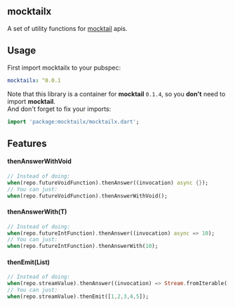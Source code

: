
## mocktailx
A set of utility functions for [mocktail](https://pub.dev/packages/mocktail) apis.

## Usage

First import mocktailx to your pubspec:

```yaml  
mocktailx: ^0.0.1  
```  
Note that this library is a container for **mocktail** `0.1.4`, so you **don't** need to import **mocktail**.  
And don't forget to fix your imports:

```dart 
import 'package:mocktailx/mocktailx.dart';  
```  

## Features

#### thenAnswerWithVoid
```dart  
// Instead of doing:  
when(repo.futureVoidFunction).thenAnswer((invocation) async {});  
// You can just:  
when(repo.futureVoidFunction).thenAnswerWithVoid();   
```  

#### thenAnswerWith(T)

```dart  
// Instead of doing:  
when(repo.futureIntFunction).thenAnswer((invocation) async => 10);  
// You can just:  
when(repo.futureIntFunction).thenAnswerWith(10);  
```  


#### thenEmit(List)

```dart  
// Instead of doing:  
when(repo.streamValue).thenAnswer((invocation) => Stream.fromIterable([1,2,3,4,5]));  
// You can just:  
when(repo.streamValue).thenEmit([1,2,3,4,5]);  
```